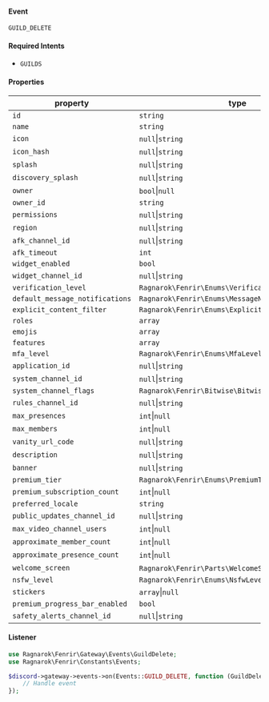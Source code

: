 #### Event
`GUILD_DELETE`

#### Required Intents
- `GUILDS`

#### Properties
|property|type|
|--------|----|
|`id`|`string`|
|`name`|`string`|
|`icon`|`null`&#124;`string`|
|`icon_hash`|`null`&#124;`string`|
|`splash`|`null`&#124;`string`|
|`discovery_splash`|`null`&#124;`string`|
|`owner`|`bool`&#124;`null`|
|`owner_id`|`string`|
|`permissions`|`null`&#124;`string`|
|`region`|`null`&#124;`string`|
|`afk_channel_id`|`null`&#124;`string`|
|`afk_timeout`|`int`|
|`widget_enabled`|`bool`|
|`widget_channel_id`|`null`&#124;`string`|
|`verification_level`|`Ragnarok\Fenrir\Enums\VerificationLevel`|
|`default_message_notifications`|`Ragnarok\Fenrir\Enums\MessageNotificationLevel`|
|`explicit_content_filter`|`Ragnarok\Fenrir\Enums\ExplicitContentFilterLevel`|
|`roles`|`array`|
|`emojis`|`array`|
|`features`|`array`|
|`mfa_level`|`Ragnarok\Fenrir\Enums\MfaLevel`|
|`application_id`|`null`&#124;`string`|
|`system_channel_id`|`null`&#124;`string`|
|`system_channel_flags`|`Ragnarok\Fenrir\Bitwise\Bitwise`|
|`rules_channel_id`|`null`&#124;`string`|
|`max_presences`|`int`&#124;`null`|
|`max_members`|`int`&#124;`null`|
|`vanity_url_code`|`null`&#124;`string`|
|`description`|`null`&#124;`string`|
|`banner`|`null`&#124;`string`|
|`premium_tier`|`Ragnarok\Fenrir\Enums\PremiumTier`|
|`premium_subscription_count`|`int`&#124;`null`|
|`preferred_locale`|`string`|
|`public_updates_channel_id`|`null`&#124;`string`|
|`max_video_channel_users`|`int`&#124;`null`|
|`approximate_member_count`|`int`&#124;`null`|
|`approximate_presence_count`|`int`&#124;`null`|
|`welcome_screen`|`Ragnarok\Fenrir\Parts\WelcomeScreen`&#124;`null`|
|`nsfw_level`|`Ragnarok\Fenrir\Enums\NsfwLevel`|
|`stickers`|`array`&#124;`null`|
|`premium_progress_bar_enabled`|`bool`|
|`safety_alerts_channel_id`|`null`&#124;`string`|

#### Listener
```php
use Ragnarok\Fenrir\Gateway\Events\GuildDelete;
use Ragnarok\Fenrir\Constants\Events;

$discord->gateway->events->on(Events::GUILD_DELETE, function (GuildDelete $event) {
    // Handle event
});
```
